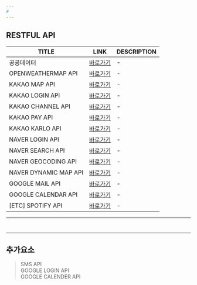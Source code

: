 ```yaml
---
#
---
```


RESTFUL API
---
|TITLE|LINK|DESCRIPTION|
|------|---|---|
|공공데이터|[바로가기](./DOCUMENT/01_)|-|
|OPENWEATHERMAP API|[바로가기](./DOCUMENT/02_)|-|
|KAKAO MAP API|[바로가기](./DOCUMENT/03_)|-|
|KAKAO LOGIN API|[바로가기](./DOCUMENT/04_)|-|
|KAKAO CHANNEL API|[바로가기](./DOCUMENT/05_)|-|
|KAKAO PAY  API|[바로가기](./DOCUMENT/06_)|-|
|KAKAO KARLO API|[바로가기](./DOCUMENT/07_)|-|
|NAVER LOGIN API|[바로가기](./DOCUMENT/08_)|-|
|NAVER SEARCH API|[바로가기](./DOCUMENT/09_)|-|
|NAVER GEOCODING API|[바로가기](./DOCUMENT/10_)|-|
|NAVER DYNAMIC MAP API|[바로가기](./DOCUMENT/11_)|-|
|GOOGLE MAIL API|[바로가기](./DOCUMENT/12_)|-|
|GOOGLE CALENDAR API|[바로가기](./DOCUMENT/13_)|-|
|[ETC] SPOTIFY API|[바로가기](./DOCUMENT/14_)|-|

---
#
---

추가요소
---
> SMS API <br>
> GOOGLE LOGIN API <br>
> GOOGLE CALENDER API <br>
